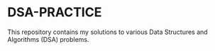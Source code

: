 # DSA-PRACTICE
This repository contains my solutions to various Data Structures and Algorithms (DSA) problems.
